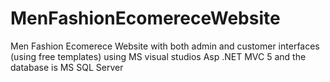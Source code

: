 # MenFashionEcomereceWebsite
Men Fashion Ecomerece Website with both admin and customer interfaces (using  free templates) using MS visual studios Asp .NET MVC 5 and the database is MS SQL Server
